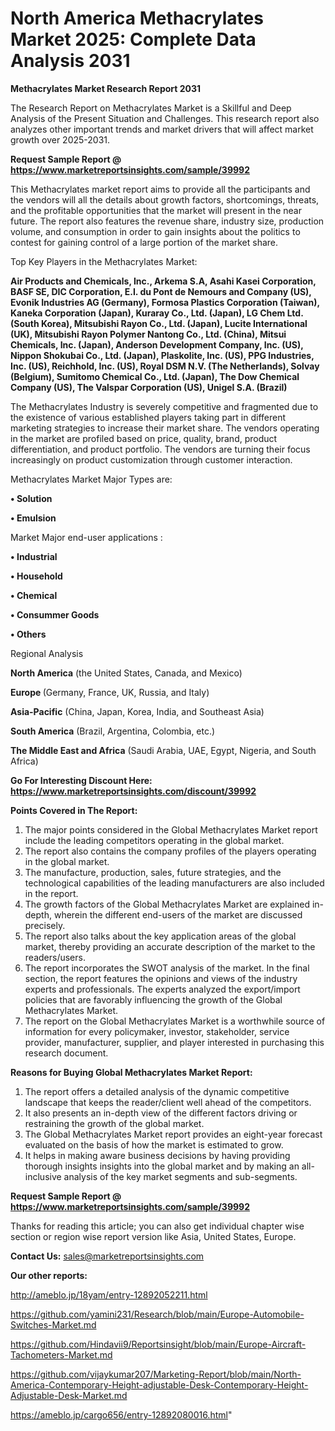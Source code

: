 # North America Methacrylates Market 2025: Complete Data Analysis 2031

<strong>Methacrylates Market Research Report 2031</strong>

The Research Report on Methacrylates Market is a Skillful and Deep Analysis of the Present Situation and Challenges. This research report also analyzes other important trends and market drivers that will affect market growth over 2025-2031.

<strong>Request Sample Report @ <a href=https://www.marketreportsinsights.com/sample/39992>https://www.marketreportsinsights.com/sample/39992</a></strong>

This Methacrylates market report aims to provide all the participants and the vendors will all the details about growth factors, shortcomings, threats, and the profitable opportunities that the market will present in the near future. The report also features the revenue share, industry size, production volume, and consumption in order to gain insights about the politics to contest for gaining control of a large portion of the market share.

Top Key Players in the Methacrylates Market:

<strong>Air Products and Chemicals, Inc., Arkema S.A, Asahi Kasei Corporation, BASF SE, DIC Corporation, E.I. du Pont de Nemours and Company (US), Evonik Industries AG (Germany), Formosa Plastics Corporation (Taiwan), Kaneka Corporation (Japan), Kuraray Co., Ltd. (Japan), LG Chem Ltd. (South Korea), Mitsubishi Rayon Co., Ltd. (Japan), Lucite International (UK), Mitsubishi Rayon Polymer Nantong Co., Ltd. (China), Mitsui Chemicals, Inc. (Japan), Anderson Development Company, Inc. (US), Nippon Shokubai Co., Ltd. (Japan), Plaskolite, Inc. (US), PPG Industries, Inc. (US), Reichhold, Inc. (US), Royal DSM N.V. (The Netherlands), Solvay (Belgium), Sumitomo Chemical Co., Ltd. (Japan), The Dow Chemical Company (US), The Valspar Corporation (US), Unigel S.A. (Brazil)</strong>

The Methacrylates Industry is severely competitive and fragmented due to the existence of various established players taking part in different marketing strategies to increase their market share. The vendors operating in the market are profiled based on price, quality, brand, product differentiation, and product portfolio. The vendors are turning their focus increasingly on product customization through customer interaction.

Methacrylates Market Major Types are:

<strong>•  Solution

•  Emulsion</strong>

Market Major end-user applications :

<strong>•  Industrial

•  Household

•  Chemical

•  Consummer Goods

•  Others</strong>

Regional Analysis

</u><strong><b>North America</b></strong> (the United States, Canada, and Mexico)

<strong><b>Europe </b></strong>(Germany, France, UK, Russia, and Italy)

<strong><b>Asia-Pacific</b></strong> (China, Japan, Korea, India, and Southeast Asia)

<strong><b>South America</b></strong> (Brazil, Argentina, Colombia, etc.)

<strong><b>The Middle East and Africa</b></strong> (Saudi Arabia, UAE, Egypt, Nigeria, and South Africa)

<strong>Go For Interesting Discount Here: <a href=https://www.marketreportsinsights.com/discount/39992>https://www.marketreportsinsights.com/discount/39992</a></strong>

<strong>Points Covered in The Report:</strong>
<ol>
  <li>The major points considered in the Global Methacrylates Market report include the leading competitors operating in the global market.</li>
  <li>The report also contains the company profiles of the players operating in the global market.</li>
  <li>The manufacture, production, sales, future strategies, and the technological capabilities of the leading manufacturers are also included in the report.</li>
  <li>The growth factors of the Global Methacrylates Market are explained in-depth, wherein the different end-users of the market are discussed precisely.</li>
  <li>The report also talks about the key application areas of the global market, thereby providing an accurate description of the market to the readers/users.</li>
  <li>The report incorporates the SWOT analysis of the market. In the final section, the report features the opinions and views of the industry experts and professionals. The experts analyzed the export/import policies that are favorably influencing the growth of the Global Methacrylates Market.</li>
  <li>The report on the Global Methacrylates Market is a worthwhile source of information for every policymaker, investor, stakeholder, service provider, manufacturer, supplier, and player interested in purchasing this research document.</li>
</ol>
<strong>Reasons for Buying Global Methacrylates Market Report:</strong>

<ol>
  <li>The report offers a detailed analysis of the dynamic competitive landscape that keeps the reader/client well ahead of the competitors.</li>
  <li>It also presents an in-depth view of the different factors driving or restraining the growth of the global market.</li>
  <li>The Global Methacrylates Market report provides an eight-year forecast evaluated on the basis of how the market is estimated to grow.</li>
  <li>It helps in making aware business decisions by having providing thorough insights insights into the global market and by making an all-inclusive analysis of the key market segments and sub-segments.</li>
</ol>
<strong>Request Sample Report @ <a href=https://www.marketreportsinsights.com/sample/39992>https://www.marketreportsinsights.com/sample/39992</a></strong>


Thanks for reading this article; you can also get individual chapter wise section or region wise report version like Asia, United States, Europe.

<strong>Contact Us:</strong>
sales@marketreportsinsights.com

<strong>Our other reports:</strong>

<a href=http://ameblo.jp/18yam/entry-12892052211.html>http://ameblo.jp/18yam/entry-12892052211.html</a>

<a href=https://github.com/yamini231/Research/blob/main/Europe-Automobile-Switches-Market.md>https://github.com/yamini231/Research/blob/main/Europe-Automobile-Switches-Market.md</a>

<a href=https://github.com/Hindavii9/Reportsinsight/blob/main/Europe-Aircraft-Tachometers-Market.md>https://github.com/Hindavii9/Reportsinsight/blob/main/Europe-Aircraft-Tachometers-Market.md</a>

<a href=https://github.com/vijaykumar207/Marketing-Report/blob/main/North-America-Contemporary-Height-adjustable-Desk-Contemporary-Height-Adjustable-Desk-Market.md>https://github.com/vijaykumar207/Marketing-Report/blob/main/North-America-Contemporary-Height-adjustable-Desk-Contemporary-Height-Adjustable-Desk-Market.md</a>

<a href=https://ameblo.jp/cargo656/entry-12892080016.html>https://ameblo.jp/cargo656/entry-12892080016.html</a>"
